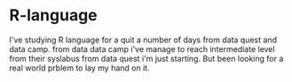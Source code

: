 # R-language
I've studying R language for a quit a number of days from data quest and data camp.
from data data camp i've manage to reach intermediate level from their syslabus 
from data quest i'm just starting. 
But been looking for a real world prblem to lay my hand on it.
